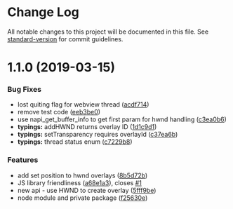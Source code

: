 # Change Log

All notable changes to this project will be documented in this file. See [standard-version](https://github.com/conventional-changelog/standard-version) for commit guidelines.

# 1.1.0 (2019-03-15)


### Bug Fixes

* lost quiting flag for webview thread ([acdf714](https://github.com/stream-labs/streamlabs-overlay/commit/acdf714))
* remove test code ([eeb3be0](https://github.com/stream-labs/streamlabs-overlay/commit/eeb3be0))
* use napi_get_buffer_info to get first param for hwnd handling ([c3ea0b6](https://github.com/stream-labs/streamlabs-overlay/commit/c3ea0b6))
* **typings:** addHWND returns overlay ID ([1d1c9d1](https://github.com/stream-labs/streamlabs-overlay/commit/1d1c9d1))
* **typings:** setTransparency requires overlayId ([c37ea6b](https://github.com/stream-labs/streamlabs-overlay/commit/c37ea6b))
* **typings:** thread status enum ([c7229b8](https://github.com/stream-labs/streamlabs-overlay/commit/c7229b8))


### Features

* add set position to hwnd overlays ([8b5d72b](https://github.com/stream-labs/streamlabs-overlay/commit/8b5d72b))
* JS library friendliness ([a68e1a3](https://github.com/stream-labs/streamlabs-overlay/commit/a68e1a3)), closes [#1](https://github.com/stream-labs/streamlabs-overlay/issues/1)
* new api - use HWND to create overlay ([5fff9be](https://github.com/stream-labs/streamlabs-overlay/commit/5fff9be))
* node module and private package ([f25630e](https://github.com/stream-labs/streamlabs-overlay/commit/f25630e))
